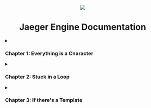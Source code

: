 <p align="center">
  <img src="https://jaeger-engine.web.app/assets/jaeger-engine.png"/>
</p>

<h1 align="center">Jaeger Engine Documentation</h1>
<details>
  <summary><h3>Chapter 1: Everything is a Character</h3></summary>
  <blockquote>
    <code>var anything = new Character({...})</code><br/>
    From the backgrounds to collision blocks, NPCs and player characters, 
    everything you see on the game screen is created using a character object.
    The Character object is defined in characters.js and contains data that is used by the game engine to decide the characters state or behaviour on screen.
  </blockquote>
  <p>
    <code>'name':'mario',</code><br/>
    Like mario, block or powerup, it's a character's name.
  </p>
  <p>
    <code>'x':50</code><br/>
    The horizontal position, visible from 0 (left) to the value of the screen width (right).
  </p>
  <p>
    <code>'y':50</code><br/>
    The vertical position, visible from 0 (top) to the value of the screen height (bottom).
  </p>
  <p>
    <code>'width':100</code><br/>
    The horizontal span, drawn from the value of x (50) to to this value of the width (100).
  </p>
  <p>
    <code>'height':100</code><br/>
    The vertical span, drawn from the value of y (50) to to this value of the height (100).
  </p>
  <p>
    <code>'direction':90</code><br/>
    The clockwise angle around its imaginary z-axis, in degrees 0/360 (up) to 90 (right), to 180 (down), to 270 (left).  
  </p>
  <p>
    <code>'speed':0</code><br/>
    The starting and current speed, how much it changes its position by.
  </p>
  <p>
    <code>'angspeed':0</code><br/>
    The starting and current angular speed, how much it changes its direction/angle by.
  </p>
  <p>
    <code>'maxspeed':10</code><br/>
    The maximum speed allowed or possible.
  </p>
  <p>
    <code>'minspeed':0</code><br/>
    The minimum speed allowed or possible.
  </p>
  <p>
    <code>'mass':9</code><br/>
    I like to call it inertial influence, this is only used when physics is turned on.
  </p>
  <p>
    <code>'acceleration':0</code><br/>
    The starting or current acceleration, how much it changes its speed by.
  </p>
  <p>
    <code>'link':'https://link-to-image'</code><br/>
    Link to the image that that visually represents this, could be a jpeg or png or animated gif.
  </p>
  <p>
    <code>'physics':true</code><br/>
    Whether physics should be used or not, physics includes inertia, gravity, friction and collisions.
  </p>
  <p>
    <code>'gravity':0.9</code><br/>
    Newt would be embarassed, but this one works without crashing your computer.
  </p>
  <p>
    <code>'friction':0.7</code><br/>
    Friction coefficient or something, it's how contact affects speed or acceleration.
  </p>
  <p>
    <code>'massphysics':false</code><br/>
    If you want to crash your computer, you can turn this on. Used for planetary physics, fluid simulations? It's more accurate but use at your CPU's risk.
  </p>
  <p>
    <code>'input':{...}</code><br/>
    User inputs this character has actions for.
  </p>
</details>
<details>
  <summary><h3>Chapter 2: Stuck in a Loop</h3></summary>
  <blockquote>
    <code>var gameLoop = () => {...}</code><br/>
    Every character is repeatedly drawn on the screen using the data you have set in it's object. The game is made by you changing or using that data. I have provided some functions that i think will help you save time (i guess that's what a game engine is).
  </blockquote>
  <p>
    <code>anything.getvector(direction, magnitude)</code><br/>
    vec
  </p>
  
</details>
<details>
<summary><h3>Chapter 3: If there's a Template</h3></summary>
<p>explain templates and the things in them like keyevents, arrowevents, physicsevents and animations</p>
</details>
